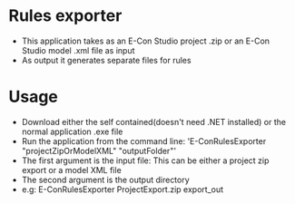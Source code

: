 # Rules exporter
- This application takes as an E-Con Studio project .zip or an E-Con Studio model .xml file as input
- As output it generates separate files for rules

# Usage
- Download either the self contained(doesn't need .NET installed) or the normal application .exe file
- Run the application from the command line: 'E-ConRulesExporter "projectZipOrModelXML" "outputFolder"'
- The first argument is the input file: This can be either a project zip export or a model XML file
- The second argument is the output directory
- e.g: E-ConRulesExporter ProjectExport.zip export_out